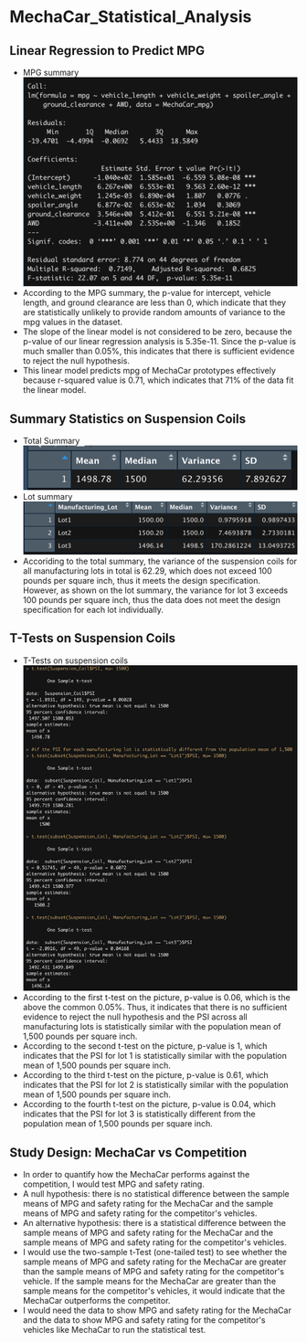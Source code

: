 # MechaCar_Statistical_Analysis
## Linear Regression to Predict MPG
- MPG summary
![mpg_summary](Resources/mpg_summary.png)
- According to the MPG summary, the p-value for intercept, vehicle length, and ground clearance are less than 0, which indicate that they are statistically unlikely to provide random amounts of variance to the mpg values in the dataset.
- The slope of the linear model is not considered to be zero, because the p-value of our linear regression analysis is 5.35e-11. Since the p-value is much smaller than 0.05%, this indicates that there is sufficient evidence to reject the null hypothesis. 
- This linear model predicts mpg of MechaCar prototypes effectively because r-squared value is 0.71, which indicates that 71% of the data fit the linear model.

## Summary Statistics on Suspension Coils
- Total Summary
![total_summary](Resources/total_summary.png)
- Lot summary
![lot_summary](Resources/lot_summary.png)
- Accoriding to the total summary, the variance of the suspension coils for all manufacturing lots in total is 62.29, which does not exceed 100 pounds per square inch, thus it meets the design specification. However, as shown on the lot summary, the variance for lot 3 exceeds 100 pounds per square inch, thus the data does not meet the design specification for each lot individually.

## T-Tests on Suspension Coils
- T-Tests on suspension coils
![t.test_suspension_coils](Resources/t.test_suspension_coils.png)
- According to the first t-test on the picture, p-value is 0.06, which is the above the common 0.05%. Thus, it indicates that there is no sufficient evidence to reject the null hypothesis and the PSI across all manufacturing lots is statistically similar with the population mean of 1,500 pounds per square inch.
- According to the second t-test on the picture, p-value is 1, which indicates that the PSI for lot 1 is statistically similar with the population mean of 1,500 pounds per square inch.
- According to the third t-test on the picture, p-value is 0.61, which indicates that the PSI for lot 2 is statistically similar with the population mean of 1,500 pounds per square inch.
- According to the fourth t-test on the picture, p-value is 0.04, which indicates that the PSI for lot 3 is statistically different from the population mean of 1,500 pounds per square inch.

## Study Design: MechaCar vs Competition
- In order to quantify how the MechaCar performs against the competition, I would test MPG and safety rating.
- A null hypothesis: there is no statistical difference between the sample means of MPG and safety rating for the MechaCar and the sample means of MPG and safety rating for the competitor's vehicles.
- An alternative hypothesis: there is a statistical difference between the sample means of MPG and safety rating for the MechaCar and the sample means of MPG and safety rating for the competitor's vehicles.
- I would use the two-sample t-Test (one-tailed test) to see whether the sample means of MPG and safety rating for the MechaCar are greater than the sample means of MPG and safety rating for the competitor's vehicle. If the sample means for the MechaCar are greater than the sample means for the competitor's vehicles, it would indicate that the MechaCar outperforms the competitor.  
- I would need the data to show MPG and safety rating for the MechaCar and the data to show MPG and safety rating for the competitor's vehicles like MechaCar to run the statistical test.

